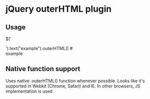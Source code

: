 jQuery outerHTML plugin
=============

Usage
------------
  
  $('<div>').text("example").outerHTML() # <div>example</div>

Native function support
------------
Uses native .outerHTML() function whenever possible. Looks like it's supported in Webkit (Chrome, Safari) and IE. In other browsers, JS implementation is used  

